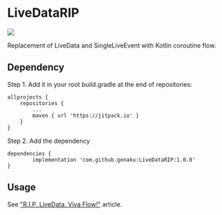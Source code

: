 # LiveDataRIP

[![](https://jitpack.io/v/genaku/LiveDataRIP.svg)](https://jitpack.io/#genaku/LiveDataRIP)

Replacement of LiveData and SingleLiveEvent with Kotlin coroutine flow.

## Dependency


Step 1. Add it in your root build.gradle at the end of repositories:

	allprojects {
		repositories {
			...
			maven { url 'https://jitpack.io' }
		}
	}

Step 2. Add the dependency

	dependencies {
	        implementation 'com.github.genaku:LiveDataRIP:1.0.0'
	}


## Usage
See ["R.I.P. LiveData. Viva Flow!"](https://medium.com/@fenix0gk/livedata-r-i-p-viva-flow-c13461fd2c6b) article.
